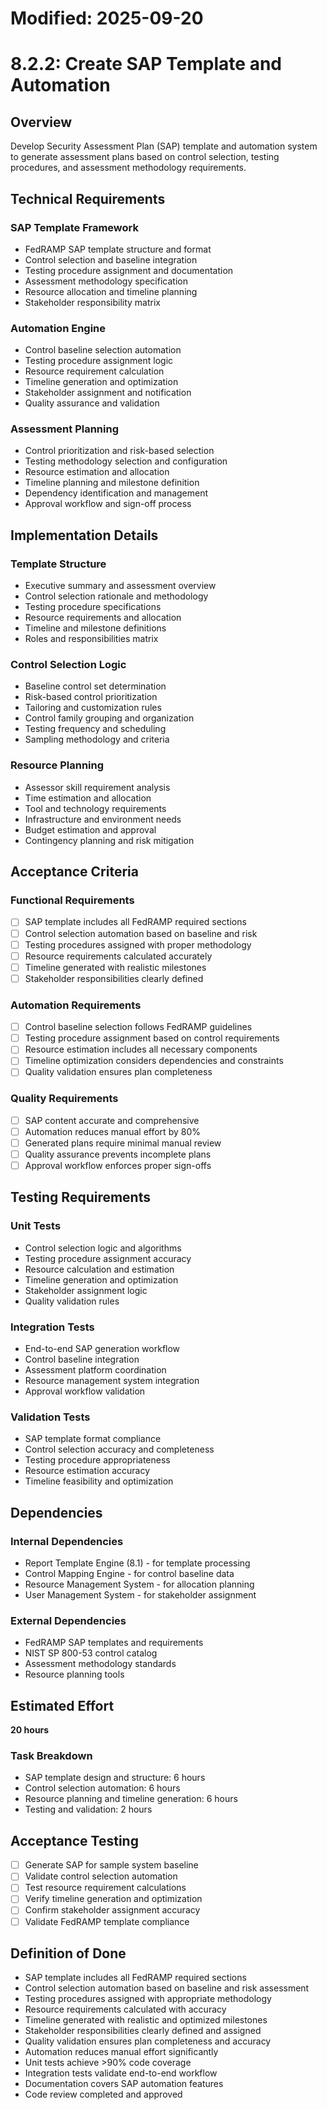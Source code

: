# Modified: 2025-09-20

# 8.2.2: Create SAP Template and Automation

## Overview
Develop Security Assessment Plan (SAP) template and automation system to generate assessment plans based on control selection, testing procedures, and assessment methodology requirements.

## Technical Requirements

### SAP Template Framework
- FedRAMP SAP template structure and format
- Control selection and baseline integration
- Testing procedure assignment and documentation
- Assessment methodology specification
- Resource allocation and timeline planning
- Stakeholder responsibility matrix

### Automation Engine
- Control baseline selection automation
- Testing procedure assignment logic
- Resource requirement calculation
- Timeline generation and optimization
- Stakeholder assignment and notification
- Quality assurance and validation

### Assessment Planning
- Control prioritization and risk-based selection
- Testing methodology selection and configuration
- Resource estimation and allocation
- Timeline planning and milestone definition
- Dependency identification and management
- Approval workflow and sign-off process

## Implementation Details

### Template Structure
- Executive summary and assessment overview
- Control selection rationale and methodology
- Testing procedure specifications
- Resource requirements and allocation
- Timeline and milestone definitions
- Roles and responsibilities matrix

### Control Selection Logic
- Baseline control set determination
- Risk-based control prioritization
- Tailoring and customization rules
- Control family grouping and organization
- Testing frequency and scheduling
- Sampling methodology and criteria

### Resource Planning
- Assessor skill requirement analysis
- Time estimation and allocation
- Tool and technology requirements
- Infrastructure and environment needs
- Budget estimation and approval
- Contingency planning and risk mitigation

## Acceptance Criteria

### Functional Requirements
- [ ] SAP template includes all FedRAMP required sections
- [ ] Control selection automation based on baseline and risk
- [ ] Testing procedures assigned with proper methodology
- [ ] Resource requirements calculated accurately
- [ ] Timeline generated with realistic milestones
- [ ] Stakeholder responsibilities clearly defined

### Automation Requirements
- [ ] Control baseline selection follows FedRAMP guidelines
- [ ] Testing procedure assignment based on control requirements
- [ ] Resource estimation includes all necessary components
- [ ] Timeline optimization considers dependencies and constraints
- [ ] Quality validation ensures plan completeness

### Quality Requirements
- [ ] SAP content accurate and comprehensive
- [ ] Automation reduces manual effort by 80%
- [ ] Generated plans require minimal manual review
- [ ] Quality assurance prevents incomplete plans
- [ ] Approval workflow enforces proper sign-offs

## Testing Requirements

### Unit Tests
- Control selection logic and algorithms
- Testing procedure assignment accuracy
- Resource calculation and estimation
- Timeline generation and optimization
- Stakeholder assignment logic
- Quality validation rules

### Integration Tests
- End-to-end SAP generation workflow
- Control baseline integration
- Assessment platform coordination
- Resource management system integration
- Approval workflow validation

### Validation Tests
- SAP template format compliance
- Control selection accuracy and completeness
- Testing procedure appropriateness
- Resource estimation accuracy
- Timeline feasibility and optimization

## Dependencies

### Internal Dependencies
- Report Template Engine (8.1) - for template processing
- Control Mapping Engine - for control baseline data
- Resource Management System - for allocation planning
- User Management System - for stakeholder assignment

### External Dependencies
- FedRAMP SAP templates and requirements
- NIST SP 800-53 control catalog
- Assessment methodology standards
- Resource planning tools

## Estimated Effort
**20 hours**

### Task Breakdown
- SAP template design and structure: 6 hours
- Control selection automation: 6 hours
- Resource planning and timeline generation: 6 hours
- Testing and validation: 2 hours

## Acceptance Testing
- [ ] Generate SAP for sample system baseline
- [ ] Validate control selection automation
- [ ] Test resource requirement calculations
- [ ] Verify timeline generation and optimization
- [ ] Confirm stakeholder assignment accuracy
- [ ] Validate FedRAMP template compliance

## Definition of Done
- SAP template includes all FedRAMP required sections
- Control selection automation based on baseline and risk assessment
- Testing procedures assigned with appropriate methodology
- Resource requirements calculated with accuracy
- Timeline generated with realistic and optimized milestones
- Stakeholder responsibilities clearly defined and assigned
- Quality validation ensures plan completeness and accuracy
- Automation reduces manual effort significantly
- Unit tests achieve >90% code coverage
- Integration tests validate end-to-end workflow
- Documentation covers SAP automation features
- Code review completed and approved
